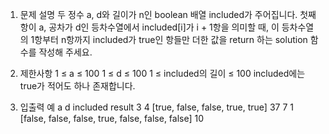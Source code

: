 1. 문제 설명
   두 정수 a, d와 길이가 n인 boolean 배열 included가 주어집니다. 첫째항이 a, 공차가 d인 등차수열에서 included[i]가 i + 1항을 의미할 때, 이 등차수열의 1항부터 n항까지 included가 true인 항들만 더한 값을 return 하는 solution 함수를 작성해 주세요.

2. 제한사항
   1 ≤ a ≤ 100
   1 ≤ d ≤ 100
   1 ≤ included의 길이 ≤ 100
   included에는 true가 적어도 하나 존재합니다.

3. 입출력 예
   a d included result
   3 4 [true, false, false, true, true] 37
   7 1 [false, false, false, true, false, false, false] 10

